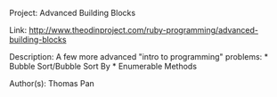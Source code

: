 Project: Advanced Building Blocks

Link: http://www.theodinproject.com/ruby-programming/advanced-building-blocks

Description: A few more advanced "intro to programming" problems:
	* Bubble Sort/Bubble Sort By
	* Enumerable Methods

Author(s): Thomas Pan

